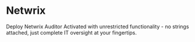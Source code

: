 # Netwrix
Deploy Netwrix Auditor Activated with unrestricted functionality - no strings attached, just complete IT oversight at your fingertips.
